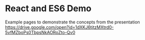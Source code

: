 React and ES6 Demo
==================

Example pages to demonstrate the concepts from the presentation https://drive.google.com/open?id=1dXKJ6tjtzMXtrd0-5vfMZboPs0TbpsNkAORoZto-Qv0
